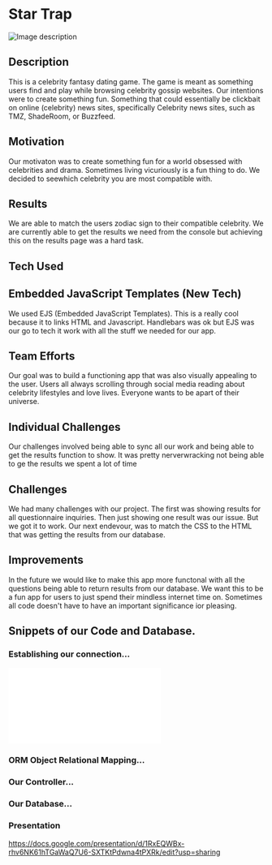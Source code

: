 # Star Trap

![Image description](link-to-image)


## Description
    
This is a celebrity fantasy dating game. The game is meant as something users find and play while browsing celebrity gossip websites. Our intentions were to create something fun. Something that could essentially be clickbait on online (celebrity) news sites, specifically Celebrity news sites, such as TMZ, ShadeRoom, or Buzzfeed.
    
## Motivation
    
Our motivaton was to create something fun for a world obsessed with celebrities and drama. Sometimes living vicuriously is a fun thing to do. We decided to seewhich celebrity you are most compatible with. 
    
## Results

We are able to match the users zodiac sign to their compatible celebrity. We are currently able to get the results we need from the console but achieving this on the results page was a hard task.

## Tech Used

### 

## Embedded JavaScript Templates (New Tech)

We used EJS (Embedded JavaScript Templates).
This is a really cool because it to links HTML and Javascript. 
Handlebars was ok but EJS was our go to tech it work with all the stuff we needed for our app.


## Team Efforts
    
Our goal was to build a functioning app that was also visually appealing to the user. Users all always scrolling through social media reading about celebrity lifestyles and love lives. Everyone wants to be apart of their universe.


## Individual Challenges

Our challenges involved being able to sync all our work and being able to get the results function to show. It was pretty nerverwracking not being able to ge the results we spent a lot of time 


## Challenges

We had many challenges with our project. The first was showing results for all questionnaire inquiries. Then just showing one result was our issue. But we got it to work. Our next endevour, was to match the CSS to the HTML that was getting the results from our database.
    
## Improvements
    
In the future we would like to make this app more functonal with all the questions being able to return results from our database. We want this to be a fun app for users to just spend their mindless  internet time on. Sometimes all code doesn't have to have an important significance ior pleasing.


## Snippets of our Code and Database.

### Establishing our connection...

![connection.js](config/connection.js)



### ORM Object Relational Mapping...


### Our Controller...



### Our Database...




### Presentation

https://docs.google.com/presentation/d/1RxEQWBx-rhv6NK61hTGaWaQ7U6-SXTKtPdwna4tPXRk/edit?usp=sharing

